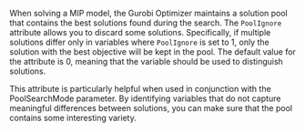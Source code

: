 When solving a MIP model, the Gurobi Optimizer maintains a solution pool that contains the best solutions found during
the search. The `PoolIgnore` attribute allows you to discard some solutions. Specifically, if multiple solutions differ
only in variables where `PoolIgnore` is set to 1, only the solution with the best objective will be kept in the pool.
The default value for the attribute is 0, meaning that the variable should be used to distinguish solutions.

This attribute is particularly helpful when used in conjunction with the PoolSearchMode parameter. By identifying
variables that do not capture meaningful differences between solutions, you can make sure that the pool contains some
interesting variety.